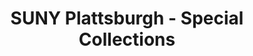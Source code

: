---
layout: repo
title: "SUNY Plattsburgh - Special Collections"
id: 21892
permalink: repos/21892/
---